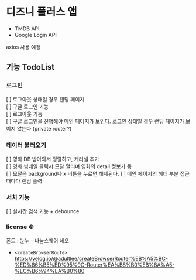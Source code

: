 # 디즈니 플러스 앱

- TMDB API
- Google Login API

axios 사용 예정

## 기능 TodoList

### 로그인

[ ] 로그아웃 상태일 경우 랜딩 페이지  
[ ] 구글 로그인 기능  
[ ] 로그아웃 기능  
[ ] 구글 로그인을 진행해야 메인 페이지가 보인다. 로그인 상태일 경우 랜딩 페이지가 보이지 않는다
(private router?)

### 데이터 불러오기

[ ] 영화 DB 받아와서 정렬하고, 캐러셀 추가  
[ ] 영화 썸네일 클릭시 모달 열리며 영화의 detail 정보가 뜸  
[ ] 모달은 background나 x 버튼을 누르면 해제된다.
[ ] 메인 페이지의 헤더 부분 접근 때마다 랜덤 출력

### 서치 기능

[ ] 실시간 검색 기능 + debounce

### license ©

폰트 : 눈누 - 나눔스퀘어 네오

- `<createBrowserRoute>`
  https://velog.io/@adultlee/createBrowserRouter%EB%A5%BC-%ED%86%B5%ED%95%9C-Router%EA%B8%B0%EB%8A%A5-%EC%B6%94%EA%B0%80
